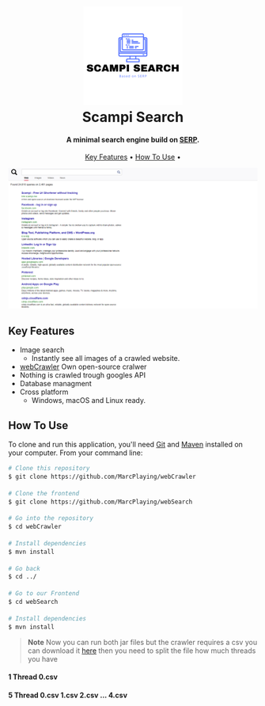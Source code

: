 
<h1 align="center">
  <br>
  <a href="/static/img/logo.png"><img src="/static/img/logo.png" alt="Markdownify" width="200"></a>
  <br>
  Scampi Search
  <br>
</h1>

<h4 align="center">A minimal search engine build on <a href="https://codepen.io/vangato/details/LvWjxd" target="_blank">SERP</a>.</h4>

<p align="center">
  <a href="#key-features">Key Features</a> •
  <a href="#how-to-use">How To Use</a> •
</p>

![screenshot](/static/img/scr1.png)

## Key Features

* Image search
  - Instantly see all images of a crawled website.
* [webCrawler](https://github.com/MarcPlaying/webCrawler/) Own open-source cralwer
* Nothing is crawled trough googles API
* Database managment
* Cross platform
  - Windows, macOS and Linux ready.

## How To Use

To clone and run this application, you'll need [Git](https://git-scm.com) and [Maven](https://maven.apache.org/) installed on your computer. From your command line:

```bash
# Clone this repository
$ git clone https://github.com/MarcPlaying/webCrawler

# Clone the frontend
$ git clone https://github.com/MarcPlaying/webSearch

# Go into the repository
$ cd webCrawler

# Install dependencies
$ mvn install

# Go back
$ cd ../

# Go to our Frontend
$ cd webSearch

# Install dependencies
$ mvn install
```

> **Note**
> Now you can run both jar files but the crawler requires a csv you can download it [here](https://www.domcop.com/files/top/top10milliondomains.csv.zip) then you need to split the file how much threads you have
#### 1 Thread 0.csv
#### 5 Thread 0.csv 1.csv 2.csv ... 4.csv
